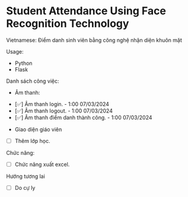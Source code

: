 # Student Attendance Using Face Recognition Technology
Vietnamese: Điểm danh sinh viên bằng công nghệ nhận diện khuôn mặt

Usage:
- Python
- Flask

Danh sách công việc:
- Âm thanh:
+ [✅] Âm thanh login. - 1:00 07/03/2024
+ [✅] Âm thanh logout. - 1:00 07/03/2024
+ [✅] Âm thanh điểm danh thành công. - 1:00 07/03/2024

- Giao diện giáo viên
+ [ ] Thêm lớp học.

Chức năng:
- [ ] Chức năng xuất excel.

Hướng tương lai
- [ ] Do cự ly

